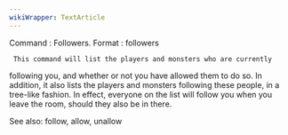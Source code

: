 ```yaml
---
wikiWrapper: TextArticle
---
```

Command : Followers.
Format  : followers

     This command will list the players and monsters who are currently
following you, and whether or not you have allowed them to do so.  In
addition, it also lists the players and monsters following these
people, in a tree-like fashion.  In effect, everyone on the list will follow
you when you leave the room, should they also be in there.

See also: follow, allow, unallow
